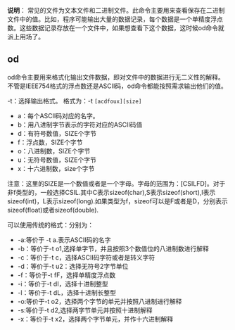 **说明**： 常见的文件为文本文件和二进制文件。此命令主要用来查看保存在二进制文件中的值。比如，程序可能输出大量的数据记录，每个数据是一个单精度浮点数。这些数据记录存放在一个文件中，如果想查看下这个数据，这时候od命令就派上用场了。

## od

od命令主要用来格式化输出文件数据，即对文件中的数据进行无二义性的解释。不管是IEEE754格式的浮点数还是ASCII码，od命令都能按照需求输出他们的值。 

-t：选择输出格式。 格式为：-t `[acdfoux][size]`

* a：每个ASCII码对应的名字。 
* b：用八进制字节表示的字符对应的ASCII码值 
* d：有符号数值，SIZE个字节 
* f：浮点数，SIZE个字节 
* o：八进制数，SIZE个字节 
* u：无符号数值，SIZE个字节 
* x：十六进制数，size个字节 

注意：这里的SIZE是一个数值或者是一个字母。字母的范围为：[CSILFD]。对于非f类型的，一般选择CSIL.其中C表示sizeof(char),S表示sizeof(short),I表示sizeof(int)，L表示sizeof(long).如果类型为f，sizeof可以是F或者是D，分别表示sizeof(float)或者sizeof(double). 

可以使用传统的格式：分别为： 

* -a:等价于 -t a.表示ASCII码的名字 
* -b：等价于-t o1,选择单字节，并且按照3个数值位的八进制数进行解释 
* -c：等价于-t c，选择ASCII码字符或者是转义字符 
* -d：等价于-t u2：选择无符号2字节单位 
* -f：等价于-t fF，选择单精度浮点数 
* -i：等价于-t dI，选择十进制整型 
* -l：等价于-t dL，选择十进制长整型 
* -o:等价于-t o2，选择两个字节的单元并按照八进制进行解释 
* -s:等价于-t d2,选择两字节单元并按照十进制解释 
* -x：等价于-t x2，选择两个字节单元，并作十六进制解释 

